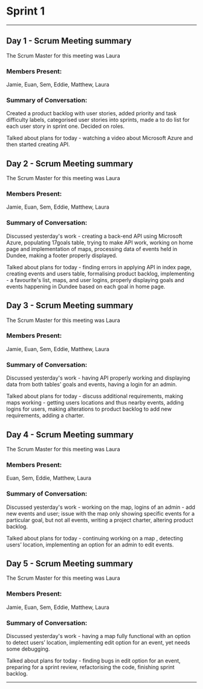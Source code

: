 # Sprint 1

---

## Day 1 - Scrum Meeting summary
The Scrum Master for this meeting was Laura

### Members Present:
Jamie, Euan, Sem, Eddie, Matthew, Laura

### Summary of Conversation:
Created a product backlog with user stories, added priority and task difficulty labels, categorised user stories into sprints, made a to do list for each user story in sprint one. Decided on roles.

Talked about plans for today - watching a video about Microsoft Azure and then started creating API.


## Day 2 - Scrum Meeting summary
The Scrum Master for this meeting was Laura

### Members Present:
Jamie, Euan, Sem, Eddie, Matthew, Laura

### Summary of Conversation:
Discussed yesterday's work - creating a back-end API using Microsoft Azure, populating 17goals table, trying to make API work, working on home page and implementation of maps, processing data of events held in Dundee, making a footer properly displayed.

Talked about plans for today - finding errors in applying API in index page, creating events and users table, formalising product backlog, implementing - a favourite's list, maps, and user logins, properly displaying goals and events happening in Dundee based on each goal in home page.


## Day 3 - Scrum Meeting summary
The Scrum Master for this meeting was Laura

### Members Present:
Jamie, Euan, Sem, Eddie, Matthew, Laura

### Summary of Conversation:
Discussed yesterday's work - having API properly working and displaying data from both tables’ goals and events, having a login for an admin.

Talked about plans for today - discuss additional requirements, making maps working - getting users locations and thus nearby events, adding logins for users, making alterations to product backlog to add new requirements, adding a charter.

## Day 4 - Scrum Meeting summary
The Scrum Master for this meeting was Laura

### Members Present:
Euan, Sem, Eddie, Matthew, Laura

### Summary of Conversation:
Discussed yesterday's work - working on the map, logins of an admin - add new events and user; issue with the map only showing specific events for a particular goal, but not all events, writing a project charter, altering product backlog.

Talked about plans for today - continuing working on a map , detecting users’ location, implementing an option for an admin to edit events.

## Day 5 - Scrum Meeting summary
The Scrum Master for this meeting was Laura

### Members Present:
Jamie, Euan, Sem, Eddie, Matthew, Laura

### Summary of Conversation:
Discussed yesterday's work - having a map fully functional with an option to detect users’ location, implementing edit option for an event, yet needs some debugging.

Talked about plans for today - finding bugs in edit option for an event, preparing for a sprint review, refactorising the code, finishing sprint backlog.




---
